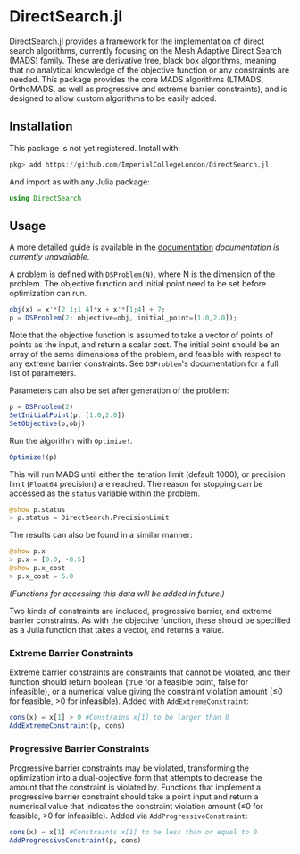 # DirectSearch.jl
<!-- Currently isn't a stable release -->
<!--[![Stable](https://img.shields.io/badge/docs-stable-blue.svg)](https://EdwardStables.github.io/DirectSearch.jl/stable)-->
<!--[![Dev](https://img.shields.io/badge/docs-dev-blue.svg)](https://EdwardStables.github.io/DirectSearch.jl/dev)-->
<!--[![Build Status](https://travis-ci.com/EdwardStables/DirectSearch.jl.svg?branch=master)](https://travis-ci.com/EdwardStables/DirectSearch.jl)-->


DirectSearch.jl provides a framework for the implementation of direct search algorithms, currently focusing on the Mesh Adaptive Direct Search (MADS) family. These are derivative free, black box algorithms, meaning that no analytical knowledge of the objective function or any constraints are needed. This package provides the core MADS algorithms (LTMADS, OrthoMADS, as well as progressive and extreme barrier constraints), and is designed to allow custom algorithms to be easily added.

## Installation

This package is not yet registered. Install with:
```julia
pkg> add https://github.com/ImperialCollegeLondon/DirectSearch.jl
```
And import as with any Julia package:
```julia
using DirectSearch
```

## Usage

A more detailed guide is available in the [documentation](https://ImperialCollegeLondon.github.io/DirectSearch.jl/dev/man/usage) *documentation is currently unavailable*.

A problem is defined with `DSProblem(N)`, where N is the dimension of the problem. The objective function and initial point need to be set before optimization can run.
```julia
obj(x) = x'*[2 1;1 4]*x + x'*[1;4] + 7;
p = DSProblem(2; objective=obj, initial_point=[1.0,2.0]);
```
Note that the objective function is assumed to take a vector of points of points as the input, and return a scalar cost. The initial point should be an array of the same dimensions of the problem, and feasible with respect to any extreme barrier constraints. See `DSProblem`'s documentation for a full list of parameters.

Parameters can also be set after generation of the problem:
```julia
p = DSProblem(2)
SetInitialPoint(p, [1.0,2.0])
SetObjective(p,obj)
```

Run the algorithm with `Optimize!`.
```julia
Optimize!(p)
```
This will run MADS until either the iteration limit (default 1000), or precision limit (`Float64` precision) are reached. The reason for stopping can be accessed as the `status` variable within the problem.
```julia
@show p.status
> p.status = DirectSearch.PrecisionLimit
```
The results can also be found in a similar manner:
```julia
@show p.x
> p.x = [0.0, -0.5]
@show p.x_cost
> p.x_cost = 6.0
```
*(Functions for accessing this data will be added in future.)*

Two kinds of constraints are included, progressive barrier, and extreme barrier constraints. As with the objective function, these should be specified as a Julia function that takes a vector, and returns a value. 

### Extreme Barrier Constraints
Extreme barrier constraints are constraints that cannot be violated, and their function should return boolean (true for a feasible point, false for infeasible), or a numerical value giving the constraint violation amount (≤0 for feasible, >0 for infeasible). Added with `AddExtremeConstraint`:

```julia
cons(x) = x[1] > 0 #Constrains x[1] to be larger than 0
AddExtremeConstraint(p, cons)
```

### Progressive Barrier Constraints
Progressive barrier constraints may be violated, transforming the optimization into a dual-objective form that attempts to decrease the amount that the constraint is violated by. Functions that implement a progressive barrier constraint should take a point input and return a numerical value that indicates the constraint violation amount (≤0 for feasible, >0 for infeasible). Added via `AddProgressiveConstraint`:

```julia
cons(x) = x[1] #Constraints x[1] to be less than or equal to 0
AddProgressiveConstraint(p, cons)
```
